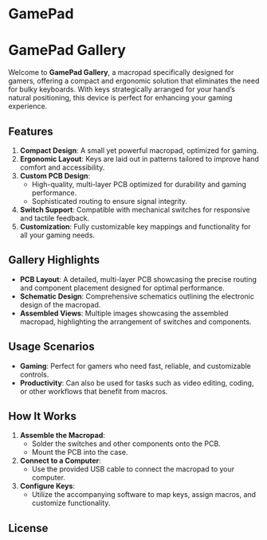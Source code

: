 # GamePad


# GamePad Gallery

Welcome to **GamePad Gallery**, a macropad specifically designed for gamers, offering a compact and ergonomic solution that eliminates the need for bulky keyboards. With keys strategically arranged for your hand’s natural positioning, this device is perfect for enhancing your gaming experience.

## Features

1. **Compact Design**: A small yet powerful macropad, optimized for gaming.
2. **Ergonomic Layout**: Keys are laid out in patterns tailored to improve hand comfort and accessibility.
3. **Custom PCB Design**:
   - High-quality, multi-layer PCB optimized for durability and gaming performance.
   - Sophisticated routing to ensure signal integrity.
4. **Switch Support**: Compatible with mechanical switches for responsive and tactile feedback.
5. **Customization**: Fully customizable key mappings and functionality for all your gaming needs.

## Gallery Highlights

- **PCB Layout**: A detailed, multi-layer PCB showcasing the precise routing and component placement designed for optimal performance.
- **Schematic Design**: Comprehensive schematics outlining the electronic design of the macropad.
- **Assembled Views**: Multiple images showcasing the assembled macropad, highlighting the arrangement of switches and components.

## Usage Scenarios

- **Gaming**: Perfect for gamers who need fast, reliable, and customizable controls.
- **Productivity**: Can also be used for tasks such as video editing, coding, or other workflows that benefit from macros.

## How It Works

1. **Assemble the Macropad**:
   - Solder the switches and other components onto the PCB.
   - Mount the PCB into the case.
2. **Connect to a Computer**:
   - Use the provided USB cable to connect the macropad to your computer.
3. **Configure Keys**:
   - Utilize the accompanying software to map keys, assign macros, and customize functionality.

## License




